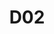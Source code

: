 ---
title: D02
description: Open by Default
dimension: documentation
tags:
- open source
- open
- transparency
- classification
- redaction
- access-control
- reuse
- collaboration
- permissions
- governance
nav_order: 2.72
deprecated: false
requirement: Documentation **SHOULD** be published "open by default" and exceptions
  handled according to policy i.e. sensitivity etc.
more_info: |
  Intent:
    Maximise reuse, scrutiny and collaboration by publishing architecture
    artefacts openly unless a clearly defined sensitivity (personal data,
    security posture, commercial) justifies restriction.

  Open-by-default decision flow:
    1. Classify content: public / internal only / restricted
    2. If not public, record rationale & expiry / review date
    3. Provide a redacted public-friendly variant if feasible
    4. Index still lists restricted artefacts showing meta (title, owner)

  Benefits:
    - Reduces duplication—other teams discover prior solutions & patterns
    - Encourages earlier peer review and challenge
    - Builds trust through transparency of rationale & constraints

  Required controls:
    - Sensitivity labelling (e.g. banner or front matter classification)
    - Access control aligned to corporate policy & least privilege
    - Redaction pipeline (removes secrets, credentials, explicit IP ranges)
    - Review cadence ensuring restricted classification remains justified

  Evidence examples:
    - Classification register mapping each doc to a sensitivity level
    - Redacted and full versions stored side-by-side with hash / version
    - Access logs or permission matrix for restricted spaces

  Pitfalls:
    - Over-classification through precaution (defaulting to private)
    - Publishing diagrams without pruning sensitive node attributes
    - Divergence between public & internal versions (no sync workflow)
examples:
- title: Classification Register Entry
  content: |
    Table row: (Doc ID, Title, Classification, Rationale, Review Date, Owner)
    showing evidence of time-bounded restriction.
- title: Redacted Architecture Overview
  content: |
    Public version removing specific IPs / credentials while preserving
    component relationships and data flows.
- title: Access Permission Matrix
  content: 'YAML / table defining groups with read vs write for each documentation
    area.

    '
technology:
- title: Confluence with Space Permissions
  content: 'Implements coarse access control & page-level restrictions.

    '
- title: GitHub Public / Internal Repos
  content: 'Open markdown & decision records, issues for transparent discussion.

    '
- title: Static Site Generator (Jekyll / MkDocs)
  content: 'Produces a publicly browseable version from markdown sources.

    '
- title: DLP / Secret Scanning
  content: 'Automated detection prevents leaking credentials when opening content.

    '
further_reading:
- title: NHS Open Source Policy
  content: Guidance on publishing and collaborating in the open.
  url: https://github.com/nhsengland
- title: GDS Service Standard - Make Things Open
  content: Openness principle and rationale.
  url: https://www.gov.uk/service-manual/service-standard/make-things-open-it-makes-things-better
- title: Open by Default (Canada GC)
  content: Comparative policy reinforcing global best practice.
  url: https://www.canada.ca/en/government/system/digital-government/open-government.html
assessment_guidance: "How to assess:\n  1. Inspect classification register (or equivalent).
  Confirm every architecture artefact is tagged Public / Internal / Restricted with
  rationale.\n  2. For 2 restricted items: validate a review date & consider if redacted
  public version exists.\n  3. Confirm a redaction / secret scanning process before
  publication (tooling or documented checklist).\n  4. Ensure index still lists restricted
  artefacts (at least metadata) for discoverability.\n  5. Check that open artefacts
  avoid inadvertent disclosure (sample for IPs / credentials / personal data references).\n\nEvidence:\n
  \ - Classification table extract.\n  - Example redacted vs full doc diff.\n  - Secret
  scan / DLP pipeline log.\n  - Policy or SOP describing exception approval / renewal.\n\nQuestions:\n
  \ - What triggers reclassification (e.g. project phase change)?\n  - How are secrets
  prevented from entering repos / pages?\n  - Is there an appeals or challenge process
  for a “private” label?\n\nAnti‑patterns:\n  - Blanket internal classification “just
  in case”.\n  - Redacted version lags behind canonical.\n  - Untracked sharing through
  ad‑hoc email attachments.\n\nMaturity cues:\n  - Automated nightly secret scan with
  zero critical findings outstanding.\n  - Restricted items < 15% unless justified
  by domain.\n  - Time‑boxed exceptions with upcoming review surfaced on dashboard.\n\nQuick
  wins:\n  - Introduce simple YAML front matter key: classification & review_date.\n
  \ - Add secret scanning (trufflehog / gitleaks) to CI.\n  - Publish an “Open Artefact
  Checklist” for contributors.\n  \n"
assessment_examples:
  '0':
  - example: No classification; all documentation private by default without recorded
      rationale.
  - example: Sensitive details (credentials, IPs) occasionally present in shared docs;
      no scanning.
  - example: No redacted versions; openness decided ad‑hoc per request.
  '1':
  - example: Informal rule-of-thumb for openness; few artefacts publicly visible.
  - example: Manual one-off redaction performed without repeatable process.
  - example: Secrets sometimes discovered post-publication and removed manually.
  '2':
  - example: Draft classification register covering subset (<50%) of artefacts.
  - example: Some redacted copies published; majority still internal-only.
  - example: Manual / occasional secret scanning; not part of CI.
  '3':
  - example: Majority artefacts classified with rationale & review dates; restricted
      list shrinking.
  - example: Redaction guidelines documented; new docs assessed before merge.
  - example: Automated secret scan on each merge; low false-positive overhead.
  '4':
  - example: ">90% eligible artefacts open or redacted; dashboard highlights upcoming
      restriction reviews."
  - example: Redaction pipeline scripted & consistent; diff between full and redacted
      tracked.
  - example: Restricted percentage trending downward quarter-on-quarter.
  '5':
  - example: Open-by-default gated in CI (must supply classification + rationale if
      restricted).
  - example: All restricted items have active review schedule; no expired rationales.
  - example: Automated redaction + secret scanning + policy checks produce public
      site in one pipeline.
  - example: Public index mirrors internal metadata enabling external reuse & scrutiny.
  - example: Openness metrics (restricted %, review SLAs) reported and drive improvements.
---
